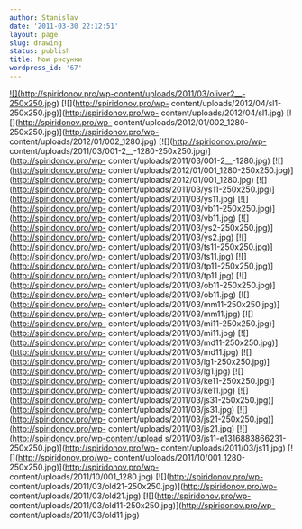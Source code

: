 ```yaml
---
author: Stanislav
date: '2011-03-30 22:12:51'
layout: page
slug: drawing
status: publish
title: Мои рисунки
wordpress_id: '67'
---
```


[![](http://spiridonov.pro/wp-content/uploads/2011/03/oliver2__-
250x250.jpg)](http://spiridonov.pro/wp-content/uploads/2011/03/oliver2__.jpg)
[![](http://spiridonov.pro/wp-
content/uploads/2012/04/sl1-250x250.jpg)](http://spiridonov.pro/wp-
content/uploads/2012/04/sl1.jpg) [![](http://spiridonov.pro/wp-
content/uploads/2012/01/002_1280-250x250.jpg)](http://spiridonov.pro/wp-
content/uploads/2012/01/002_1280.jpg) [![](http://spiridonov.pro/wp-
content/uploads/2011/03/001-2__-1280-250x250.jpg)](http://spiridonov.pro/wp-
content/uploads/2011/03/001-2__-1280.jpg) [![](http://spiridonov.pro/wp-
content/uploads/2012/01/001_1280-250x250.jpg)](http://spiridonov.pro/wp-
content/uploads/2012/01/001_1280.jpg) [![](http://spiridonov.pro/wp-
content/uploads/2011/03/ys11-250x250.jpg)](http://spiridonov.pro/wp-
content/uploads/2011/03/ys11.jpg) [![](http://spiridonov.pro/wp-
content/uploads/2011/03/vb11-250x250.jpg)](http://spiridonov.pro/wp-
content/uploads/2011/03/vb11.jpg) [![](http://spiridonov.pro/wp-
content/uploads/2011/03/ys2-250x250.jpg)](http://spiridonov.pro/wp-
content/uploads/2011/03/ys2.jpg) [![](http://spiridonov.pro/wp-
content/uploads/2011/03/ts11-250x250.jpg)](http://spiridonov.pro/wp-
content/uploads/2011/03/ts11.jpg) [![](http://spiridonov.pro/wp-
content/uploads/2011/03/tp11-250x250.jpg)](http://spiridonov.pro/wp-
content/uploads/2011/03/tp11.jpg) [![](http://spiridonov.pro/wp-
content/uploads/2011/03/ob11-250x250.jpg)](http://spiridonov.pro/wp-
content/uploads/2011/03/ob11.jpg) [![](http://spiridonov.pro/wp-
content/uploads/2011/03/mm11-250x250.jpg)](http://spiridonov.pro/wp-
content/uploads/2011/03/mm11.jpg) [![](http://spiridonov.pro/wp-
content/uploads/2011/03/mi11-250x250.jpg)](http://spiridonov.pro/wp-
content/uploads/2011/03/mi11.jpg) [![](http://spiridonov.pro/wp-
content/uploads/2011/03/md11-250x250.jpg)](http://spiridonov.pro/wp-
content/uploads/2011/03/md11.jpg) [![](http://spiridonov.pro/wp-
content/uploads/2011/03/lg1-250x250.jpg)](http://spiridonov.pro/wp-
content/uploads/2011/03/lg1.jpg) [![](http://spiridonov.pro/wp-
content/uploads/2011/03/ke11-250x250.jpg)](http://spiridonov.pro/wp-
content/uploads/2011/03/ke11.jpg) [![](http://spiridonov.pro/wp-
content/uploads/2011/03/js31-250x250.jpg)](http://spiridonov.pro/wp-
content/uploads/2011/03/js31.jpg) [![](http://spiridonov.pro/wp-
content/uploads/2011/03/js21-250x250.jpg)](http://spiridonov.pro/wp-
content/uploads/2011/03/js21.jpg) [![](http://spiridonov.pro/wp-content/upload
s/2011/03/js11-e1316883866231-250x250.jpg)](http://spiridonov.pro/wp-
content/uploads/2011/03/js11.jpg) [![](http://spiridonov.pro/wp-
content/uploads/2011/10/001_1280-250x250.jpg)](http://spiridonov.pro/wp-
content/uploads/2011/10/001_1280.jpg) [![](http://spiridonov.pro/wp-
content/uploads/2011/03/old21-250x250.jpg)](http://spiridonov.pro/wp-
content/uploads/2011/03/old21.jpg) [![](http://spiridonov.pro/wp-
content/uploads/2011/03/old11-250x250.jpg)](http://spiridonov.pro/wp-
content/uploads/2011/03/old11.jpg)

